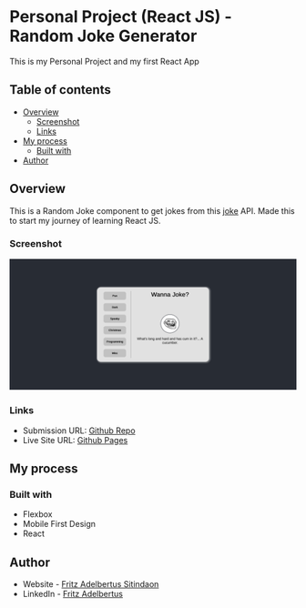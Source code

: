 # Personal Project (React JS) - Random Joke Generator

This is my Personal Project and my first React App

## Table of contents

- [Overview](#overview)
  - [Screenshot](#screenshot)
  - [Links](#links)
- [My process](#my-process)
  - [Built with](#built-with)
- [Author](#author)

## Overview

This is a Random Joke component to get jokes from this [joke](https://sv443.net/jokeapi/v2/) API. Made this to start my journey of learning React JS.

### Screenshot

![](./screenshot.png)

### Links

- Submission URL: [Github Repo](https://github.com/fritzadelbertus/DAP-Pokedex)
- Live Site URL: [Github Pages](https://fritzadelbertus.github.io/DAP-Pokedex/)

## My process

### Built with

- Flexbox
- Mobile First Design
- React

## Author

- Website - [Fritz Adelbertus Sitindaon](https://www.furitsu.site)
- LinkedIn - [Fritz Adelbertus](https://www.linkedin.com/in/fritzadelbertus/)

